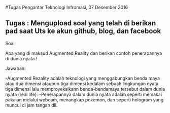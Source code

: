 #Tugas Pengantar Teknologi Infromasi, 07 Desember 2016

## Tugas : Mengupload soal yang telah di berikan pad saat Uts ke akun github, blog, dan facebook

Soal:

Apa yang di maksud Augmented Reality dan berikan contoh penerapannya di dunia nyata !

Jawaban:

-Augmented Rezality adalah teknologi yang menggabungkan benda maya atau dua dimensi ataupun tiga dimensi kedalam 
sebuah lingkungan nyata tiga dimensi lalu memproyeksikann benda-bendamaya tersebut dalam dunia nyata (real life).
-Penerapannya dalam dunia nyata adalah seperti memakai pakaian melalui webcam, menangkap pokemon, dan seperti 
hologram yang muncul di jam tangan dll.

